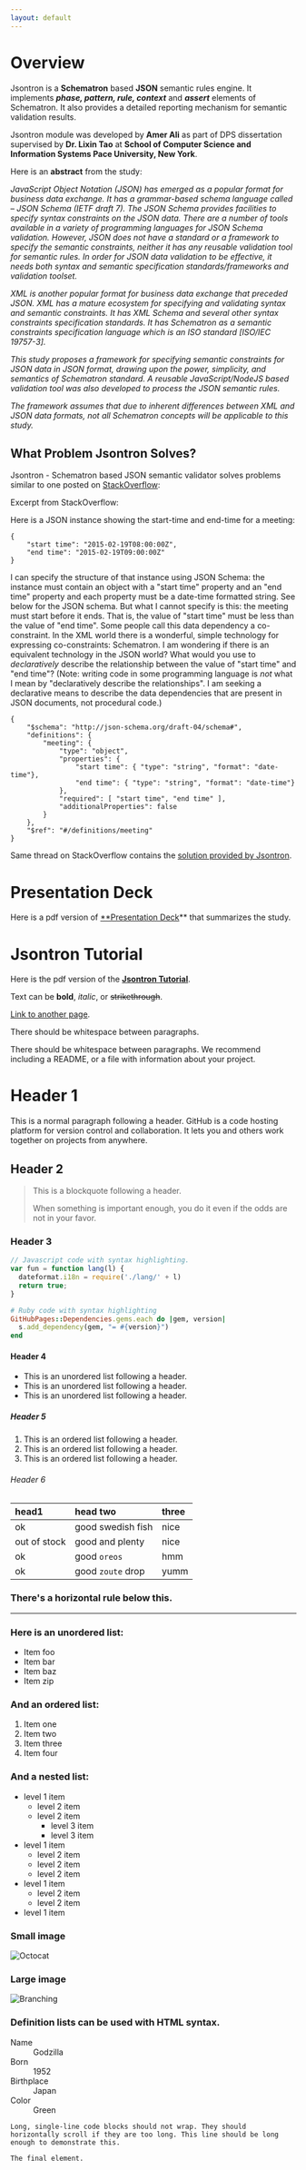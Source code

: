 ```yaml
---
layout: default
---
```

# Overview

Jsontron is a **Schematron** based **JSON** semantic rules engine. It implements **_phase, pattern, rule, context_** and **_assert_** elements of Schematron. It also provides a detailed reporting mechanism for semantic validation results.

Jsontron module was developed by **Amer Ali** as part of DPS dissertation supervised by **Dr. Lixin Tao** at **School of Computer Science and Information Systems
Pace University, New York**.

Here is an **abstract** from the study:

_JavaScript Object Notation (JSON) has emerged as a popular format for business data exchange. It has a grammar-based schema language called – JSON Schema (IETF draft 7). The JSON Schema provides facilities to specify syntax constraints on the JSON data. There are a number of tools available in a variety of programming languages for JSON Schema validation. However, JSON does not have a standard or a framework to specify the semantic constraints, neither it has any reusable validation tool for semantic rules. In order for JSON data validation to be effective, it needs both syntax and semantic specification standards/frameworks and validation toolset._

_XML is another popular format for business data exchange that preceded JSON. XML has a mature ecosystem for specifying and validating syntax and semantic constraints. It has XML Schema and several other syntax constraints specification standards. It has Schematron as a semantic constraints specification language which is an ISO standard [ISO/IEC 19757-3]._

_This study proposes a framework for specifying semantic constraints for JSON data in JSON format, drawing upon the power, simplicity, and semantics of Schematron standard. A reusable JavaScript/NodeJS based validation tool was also developed to process the JSON semantic rules._

_The framework assumes that due to inherent differences between XML and JSON data formats, not all Schematron concepts will be applicable to this study._

## What Problem Jsontron Solves?

Jsontron - Schematron based JSON semantic validator solves problems similar to one posted on [StackOverflow](https://stackoverflow.com/questions/28629107/json-is-there-an-equivalent-of-schematron-for-json-and-json-schema-that-is-a):

Excerpt from StackOverflow:

<p>Here is a JSON instance showing the start-time and end-time for a meeting:</p>

<pre><code>{
    "start time": "2015-02-19T08:00:00Z",
    "end time": "2015-02-19T09:00:00Z"
}
</code></pre>

<p>I can specify the structure of that instance using JSON Schema: the instance must contain an object with a "start time" property and an "end time" property and each property must be a date-time formatted string. See below for the JSON schema. But what I cannot specify is this: the meeting must start before it ends. That is, the value of "start time" must be less than the value of "end time". Some people call this data dependency a co-constraint. In the XML world there is a wonderful, simple technology for expressing co-constraints: Schematron. I am wondering if there is an equivalent technology in the JSON world?  What would you use to <em>declaratively</em> describe the relationship between the value of "start time" and "end time"?  (Note: writing code in some programming language is <em>not</em> what I mean by "declaratively describe the relationships". I am seeking a declarative means to describe the data dependencies that are present in JSON documents, not procedural code.)</p>

<pre><code>{
    "$schema": "http://json-schema.org/draft-04/schema#",
    "definitions": {
        "meeting": {
            "type": "object",
            "properties": {
                "start time": { "type": "string", "format": "date-time"},
                "end time": { "type": "string", "format": "date-time"}
            },
            "required": [ "start time", "end time" ],
            "additionalProperties": false
        }
    },
    "$ref": "#/definitions/meeting"
}
</code></pre>

Same thread on StackOverflow contains the [solution provided by Jsontron](https://stackoverflow.com/a/52840754/10514417).

# Presentation Deck

Here is a pdf version of [**Presentation Deck](./Jsontron-presentation-v1.pdf)** that summarizes the study.

# Jsontron Tutorial

Here is the pdf version of the **[Jsontron Tutorial](./Jsontron-tutorial-v1.pdf)**.


Text can be **bold**, _italic_, or ~~strikethrough~~.

[Link to another page](./another-page.html).

There should be whitespace between paragraphs.

There should be whitespace between paragraphs. We recommend including a README, or a file with information about your project.

# Header 1

This is a normal paragraph following a header. GitHub is a code hosting platform for version control and collaboration. It lets you and others work together on projects from anywhere.

## Header 2

> This is a blockquote following a header.
>
> When something is important enough, you do it even if the odds are not in your favor.

### Header 3

```js
// Javascript code with syntax highlighting.
var fun = function lang(l) {
  dateformat.i18n = require('./lang/' + l)
  return true;
}
```

```ruby
# Ruby code with syntax highlighting
GitHubPages::Dependencies.gems.each do |gem, version|
  s.add_dependency(gem, "= #{version}")
end
```

#### Header 4

*   This is an unordered list following a header.
*   This is an unordered list following a header.
*   This is an unordered list following a header.

##### Header 5

1.  This is an ordered list following a header.
2.  This is an ordered list following a header.
3.  This is an ordered list following a header.

###### Header 6

| head1        | head two          | three |
|:-------------|:------------------|:------|
| ok           | good swedish fish | nice  |
| out of stock | good and plenty   | nice  |
| ok           | good `oreos`      | hmm   |
| ok           | good `zoute` drop | yumm  |

### There's a horizontal rule below this.

* * *

### Here is an unordered list:

*   Item foo
*   Item bar
*   Item baz
*   Item zip

### And an ordered list:

1.  Item one
1.  Item two
1.  Item three
1.  Item four

### And a nested list:

- level 1 item
  - level 2 item
  - level 2 item
    - level 3 item
    - level 3 item
- level 1 item
  - level 2 item
  - level 2 item
  - level 2 item
- level 1 item
  - level 2 item
  - level 2 item
- level 1 item

### Small image

![Octocat](https://assets-cdn.github.com/images/icons/emoji/octocat.png)

### Large image

![Branching](https://guides.github.com/activities/hello-world/branching.png)


### Definition lists can be used with HTML syntax.

<dl>
<dt>Name</dt>
<dd>Godzilla</dd>
<dt>Born</dt>
<dd>1952</dd>
<dt>Birthplace</dt>
<dd>Japan</dd>
<dt>Color</dt>
<dd>Green</dd>
</dl>

```
Long, single-line code blocks should not wrap. They should horizontally scroll if they are too long. This line should be long enough to demonstrate this.
```

```
The final element.
```
